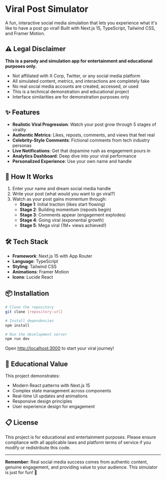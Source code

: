 # Viral Post Simulator

A fun, interactive social media simulation that lets you experience what it's like to have a post go viral! Built with Next.js 15, TypeScript, Tailwind CSS, and Framer Motion.

## ⚠️ Legal Disclaimer

**This is a parody and simulation app for entertainment and educational purposes only.**

- Not affiliated with X Corp, Twitter, or any social media platform
- All simulated content, metrics, and interactions are completely fake
- No real social media accounts are created, accessed, or used
- This is a technical demonstration and educational project
- Interface similarities are for demonstration purposes only

## ✨ Features

- **Realistic Viral Progression**: Watch your post grow through 5 stages of virality
- **Authentic Metrics**: Likes, reposts, comments, and views that feel real
- **Celebrity-Style Comments**: Fictional comments from tech industry personas
- **Live Notifications**: Get that dopamine rush as engagement pours in
- **Analytics Dashboard**: Deep dive into your viral performance
- **Personalized Experience**: Use your own name and handle

## 🚀 How It Works

1. Enter your name and dream social media handle
2. Write your post (what would you want to go viral?)
3. Watch as your post gains momentum through:
   - **Stage 1**: Initial traction (likes start flowing)
   - **Stage 2**: Building momentum (reposts begin)
   - **Stage 3**: Comments appear (engagement explodes)
   - **Stage 4**: Going viral (exponential growth)
   - **Stage 5**: Mega viral (1M+ views achieved!)

## 🛠️ Tech Stack

- **Framework**: Next.js 15 with App Router
- **Language**: TypeScript
- **Styling**: Tailwind CSS
- **Animations**: Framer Motion
- **Icons**: Lucide React

## 📦 Installation

```bash
# Clone the repository
git clone [repository-url]

# Install dependencies
npm install

# Run the development server
npm run dev
```

Open [http://localhost:3000](http://localhost:3000) to start your viral journey!

## 🎯 Educational Value

This project demonstrates:
- Modern React patterns with Next.js 15
- Complex state management across components
- Real-time UI updates and animations
- Responsive design principles
- User experience design for engagement

## 📋 License

This project is for educational and entertainment purposes. Please ensure compliance with all applicable laws and platform terms of service if you modify or redistribute this code.

---

**Remember**: Real social media success comes from authentic content, genuine engagement, and providing value to your audience. This simulator is just for fun! 🎉
